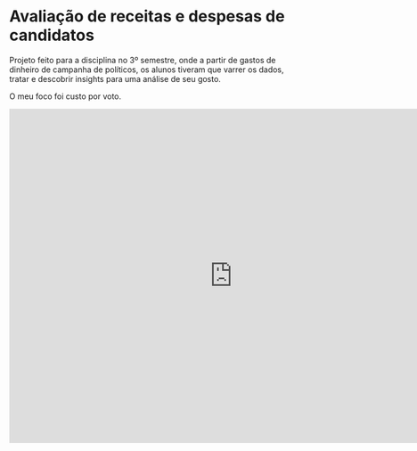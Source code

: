 # Avaliação de receitas e despesas de candidatos
Projeto feito para a disciplina no 3º semestre, onde a partir de gastos de dinheiro de campanha de políticos, os alunos tiveram que varrer os dados, tratar e descobrir insights para uma análise de seu gosto.

O meu foco foi custo por voto.

<iframe width="800" height="600" src="https://app.powerbi.com/view?r=eyJrIjoiNDY0ZGYyMjEtZDY1Yi00OTMzLThmNzEtZDU5ZmNkYWM3OWJiIiwidCI6Ijc2OTk5YjJjLWYwM2UtNGNmMC1hYTE3LTZjNDY5YjI4N2U2MCJ9" frameborder="0" allowFullScreen="true"></iframe>
